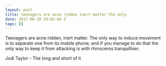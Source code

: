 ```yaml
---
layout: post
title: teenagers are acne ridden inert matter the only
date: 2017-06-20 19:01:04 Z
tags: []
---
```

Teenagers are acne ridden, inert matter. The only way to induce movement is to separate one from its mobile phone; and if you manage to do that the only way to keep it from attacking is with rhinoceros tranquilliser.

Jodi Taylor - The long and short of it

